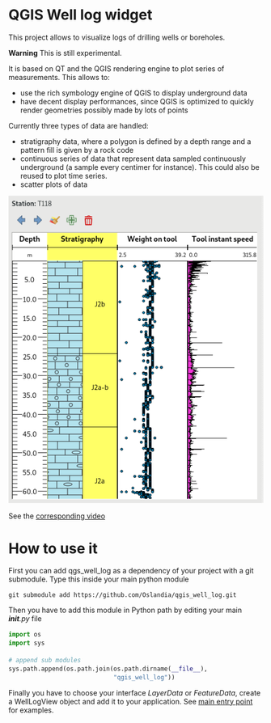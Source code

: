 # QGIS Well log widget

This project allows to visualize logs of drilling wells or boreholes.

**Warning** This is still experimental.

It is based on QT and the QGIS rendering engine to plot series of measurements. This allows to:
- use the rich symbology engine of QGIS to display underground data
- have decent display performances, since QGIS is optimized to quickly render geometries possibly made by lots of points

Currently three types of data are handled:
- stratigraphy data, where a polygon is defined by a depth range and a pattern fill is given by a rock code
- continuous series of data that represent data sampled continuously underground (a sample every centimer for instance). This could also be reused to plot time series.
- scatter plots of data

![Example in a QGIS application](qgis_well_log.png)

See the [corresponding video](https://vimeo.com/303279452)

# How to use it

First you can add qgs_well_log as a dependency of your project with a git submodule. Type this inside your main python module

```shell
git submodule add https://github.com/Oslandia/qgis_well_log.git
```

Then you have to add this module in Python path by editing your main *__init__.py* file

```python
import os
import sys

# append sub modules
sys.path.append(os.path.join(os.path.dirname(__file__),
                             "qgis_well_log"))

```

Finally you have to choose your interface *LayerData* or *FeatureData*, create a WellLogView object and add it to your application. See [main entry point](well_log/well_log_view.py) for examples.





